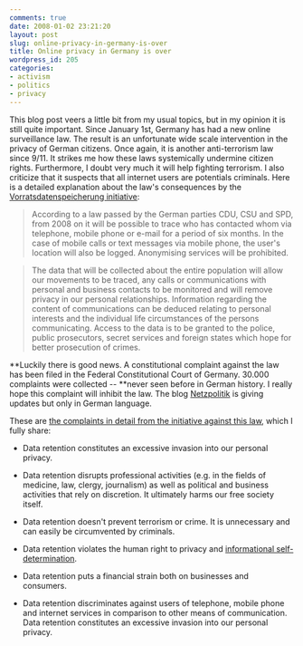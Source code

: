 ```yaml
---
comments: true
date: 2008-01-02 23:21:20
layout: post
slug: online-privacy-in-germany-is-over
title: Online privacy in Germany is over
wordpress_id: 205
categories:
- activism
- politics
- privacy
---
```


This blog post veers a little bit from my usual topics, but in my opinion it is still quite important.  Since January 1st, Germany has had a new online surveillance law. The result is an unfortunate wide scale intervention in the privacy of German citizens. Once again, it is another anti-terrorism law since 9/11. It strikes me how these laws systemically undermine citizen rights. Furthermore, I doubt very much it will help fighting terrorism.  I also criticize that it suspects that all internet users are potentials criminals. Here is a detailed explanation about the law's consequences by the [Vorratsdatenspeicherung initiative](http://www.vorratsdatenspeicherung.de/component/option,com_frontpage/Itemid,1/lang,en/):


> According to a law passed by the German parties CDU, CSU and SPD, from 2008 on it will be possible to trace who has contacted whom via telephone, mobile phone or e-mail for a period of six months. In the case of mobile calls or text messages via mobile phone, the user's location will also be logged. Anonymising services will be prohibited.




> The data that will be collected about the entire population will allow our movements to be traced, any calls or communications with personal and business contacts to be monitored and will remove privacy in our personal relationships. Information regarding the content of communications can be deduced relating to personal interests and the individual life circumstances of the persons communicating. Access to the data is to be granted to the police, public prosecutors, secret services and foreign states which hope for better prosecution of crimes.


**Luckily there is good news. A constitutional complaint against the law has been filed in the Federal Constitutional Court of Germany. 30.000 complaints were  collected -- **never seen before in German history. I really hope this complaint will inhibit the law. The blog [Netzpolitik](http://www.netzpolitik.org/) is giving updates but only in German language.

These are [the complaints in detail from the initiative against this law](http://www.vorratsdatenspeicherung.de/component/option,com_frontpage/Itemid,1/lang,en/), which I fully share:



	
  * Data retention constitutes an excessive invasion into our personal privacy.

	
  * Data retention disrupts professional activities (e.g. in the fields of medicine, law, clergy, journalism) as well as political and business activities that rely on discretion. It ultimately harms our free society itself.

	
  * Data retention doesn't prevent terrorism or crime. It is unnecessary and can easily be circumvented by criminals.

	
  * Data retention violates the human right to privacy and [informational self-determination](http://en.wikipedia.org/wiki/Informational_Self-Determination).

	
  * Data retention puts a financial strain both on businesses and consumers.

	
  * Data retention discriminates against users of telephone, mobile phone and internet services in comparison to other means of communication. Data retention constitutes an excessive invasion into our personal privacy.


